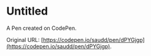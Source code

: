 # Untitled

A Pen created on CodePen.

Original URL: [https://codepen.io/saudd/pen/dPYGjgp](https://codepen.io/saudd/pen/dPYGjgp).

